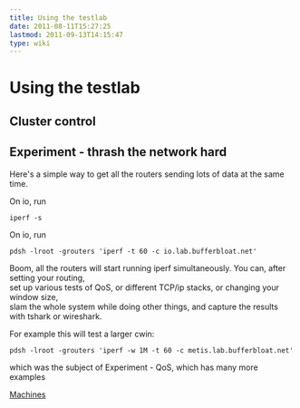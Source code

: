 ```yaml
---
title: Using the testlab
date: 2011-08-11T15:27:25
lastmod: 2011-09-13T14:15:47
type: wiki
---
```

Using the testlab
=================

Cluster control
---------------

Experiment - thrash the network hard
------------------------------------

Here's a simple way to get all the routers sending lots of data at the
same time.

On <link>io</link>, run

`iperf -s`

On <link>io</link>, run

`pdsh -lroot -grouters 'iperf -t 60 -c io.lab.bufferbloat.net'`

Boom, all the routers will start running iperf simultaneously. You can,
after <link>setting your routing</link>,\
set up various tests of <link>QoS</link>, or <link>different TCP/ip
stacks</link>, or <link>changing your window size</link>,\
slam the whole system while doing other things, and capture the results
with tshark or wireshark.

For example this will test a larger cwin:

`pdsh -lroot -grouters 'iperf -w 1M -t 60 -c metis.lab.bufferbloat.net'`

which was the subject of <link>Experiment - QoS</link>, which has many
more examples

[Machines](Machines.md)
